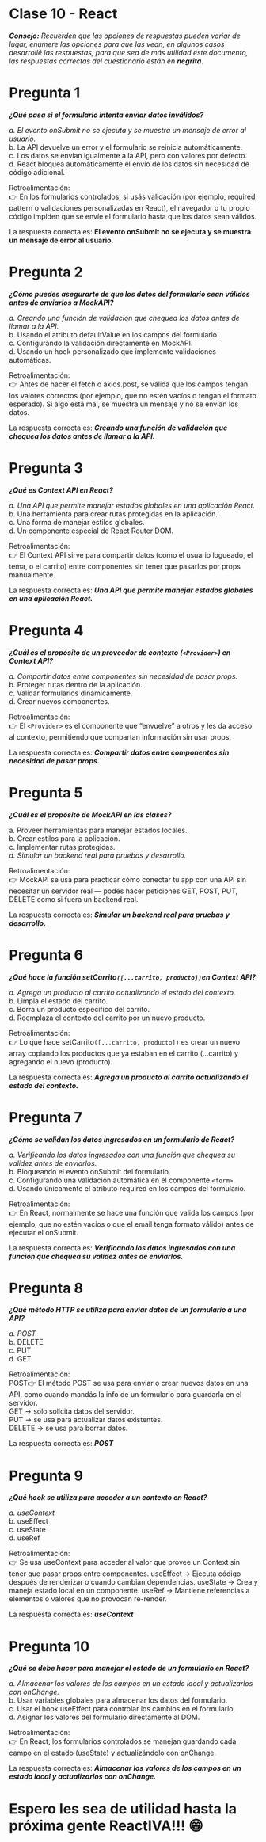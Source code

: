 # Clase 10 - React

***Consejo:***  *Recuerden que las opciones de respuestas pueden variar de lugar, enumere las opciones para que las vean, en algunos casos desarrollé las respuestas, para que sea de más utilidad éste documento, las respuestas correctas del cuestionario están en*  ***negrita***.

# Pregunta 1
***¿Qué pasa si el formulario intenta enviar datos inválidos?***

*a. El evento onSubmit no se ejecuta y se muestra un mensaje de error al usuario.*  
b. La API devuelve un error y el formulario se reinicia automáticamente.  
c. Los datos se envían igualmente a la API, pero con valores por defecto.  
d. React bloquea automáticamente el envío de los datos sin necesidad de código adicional.  

Retroalimentación:  
👉 En los formularios controlados, si usás validación (por ejemplo, required, pattern o validaciones personalizadas en React), el navegador o tu propio código impiden que se envíe el formulario hasta que los datos sean válidos.

La respuesta correcta es: **El evento onSubmit no se ejecuta y se muestra un mensaje de error al usuario.**

# Pregunta 2
***¿Cómo puedes asegurarte de que los datos del formulario sean válidos antes de enviarlos a MockAPI?***

*a. Creando una función de validación que chequea los datos antes de llamar a la API.*  
b. Usando el atributo defaultValue en los campos del formulario.  
c. Configurando la validación directamente en MockAPI.  
d. Usando un hook personalizado que implemente validaciones automáticas.  

Retroalimentación:  
👉 Antes de hacer el fetch o axios.post, se valida que los campos tengan los valores correctos (por ejemplo, que no estén vacíos o tengan el formato esperado). Si algo está mal, se muestra un mensaje y no se envían los datos.

La respuesta correcta es: ***Creando una función de validación que chequea los datos antes de llamar a la API.***

# Pregunta 3
***¿Qué es Context API en React?***

*a. Una API que permite manejar estados globales en una aplicación React.*  
b. Una herramienta para crear rutas protegidas en la aplicación.  
c. Una forma de manejar estilos globales.  
d. Un componente especial de React Router DOM.  

Retroalimentación:  
👉 El Context API sirve para compartir datos (como el usuario logueado, el tema, o el carrito) entre componentes sin tener que pasarlos por props manualmente.

La respuesta correcta es: ***Una API que permite manejar estados globales en una aplicación React.***

# Pregunta 4
***¿Cuál es el propósito de un proveedor de contexto (`<Provider>`) en Context API?***

*a. Compartir datos entre componentes sin necesidad de pasar props.*   
b. Proteger rutas dentro de la aplicación.  
c. Validar formularios dinámicamente.  
d. Crear nuevos componentes.  

Retroalimentación:  
👉 El `<Provider>` es el componente que “envuelve” a otros y les da acceso al contexto, permitiendo que compartan información sin usar props.

La respuesta correcta es: ***Compartir datos entre componentes sin necesidad de pasar props.***

# Pregunta 5
***¿Cuál es el propósito de MockAPI en las clases?***

a. Proveer herramientas para manejar estados locales.  
b. Crear estilos para la aplicación.  
c. Implementar rutas protegidas.  
*d. Simular un backend real para pruebas y desarrollo.*  

Retroalimentación:  
👉 MockAPI se usa para practicar cómo conectar tu app con una API sin necesitar un servidor real — podés hacer peticiones GET, POST, PUT, DELETE como si fuera un backend real.

La respuesta correcta es: ***Simular un backend real para pruebas y desarrollo.***

# Pregunta 6
***¿Qué hace la función setCarrito`([...carrito, producto])`en Context API?***

*a. Agrega un producto al carrito actualizando el estado del contexto.*   
b. Limpia el estado del carrito.  
c. Borra un producto específico del carrito.  
d. Reemplaza el contexto del carrito por un nuevo producto.  

Retroalimentación:  
👉 Lo que hace setCarrito`([...carrito, producto])` es crear un nuevo array copiando los productos que ya estaban en el carrito (...carrito) y agregando el nuevo (producto).

La respuesta correcta es: ***Agrega un producto al carrito actualizando el estado del contexto.***

# Pregunta 7
***¿Cómo se validan los datos ingresados en un formulario de React?***

*a. Verificando los datos ingresados con una función que chequea su validez antes de enviarlos.*  
b. Bloqueando el evento onSubmit del formulario.  
c. Configurando una validación automática en el componente `<form>`.  
d. Usando únicamente el atributo required en los campos del formulario.  

Retroalimentación:  
👉 En React, normalmente se hace una función que valida los campos (por ejemplo, que no estén vacíos o que el email tenga formato válido) antes de ejecutar el onSubmit.

La respuesta correcta es: ***Verificando los datos ingresados con una función que chequea su validez antes de enviarlos.***
# Pregunta 8
***¿Qué método HTTP se utiliza para enviar datos de un formulario a una API?***

*a. POST*  
b. DELETE  
c. PUT   
d. GET   

Retroalimentación:  
POST👉 El método POST se usa para enviar o crear nuevos datos en una API, como cuando mandás la info de un formulario para guardarla en el servidor.   
GET → solo solicita datos del servidor.  
PUT → se usa para actualizar datos existentes.  
DELETE → se usa para borrar datos.  

La respuesta correcta es: ***POST***

# Pregunta 9
***¿Qué hook se utiliza para acceder a un contexto en React?***

*a. useContext*  
b. useEffect  
c. useState  
d. useRef  

Retroalimentación:  
👉 Se usa useContext para acceder al valor que provee un Context sin tener que pasar props entre componentes.
useEffect → Ejecuta código después de renderizar o cuando cambian dependencias.
useState → Crea y maneja estado local en un componente.
useRef → Mantiene referencias a elementos o valores que no provocan re-render.

La respuesta correcta es: ***useContext***

# Pregunta 10

***¿Qué se debe hacer para manejar el estado de un formulario en React?***

*a. Almacenar los valores de los campos en un estado local y actualizarlos con onChange.*  
b. Usar variables globales para almacenar los datos del formulario.  
c. Usar el hook useEffect para controlar los cambios en el formulario.  
d. Asignar los valores del formulario directamente al DOM.  

Retroalimentación:  
👉 En React, los formularios controlados se manejan guardando cada campo en el estado (useState) y actualizándolo con onChange.

La respuesta correcta es: ***Almacenar los valores de los campos en un estado local y actualizarlos con onChange.***

# Espero les sea de utilidad hasta la próxima gente ReactIVA!!! 😁

